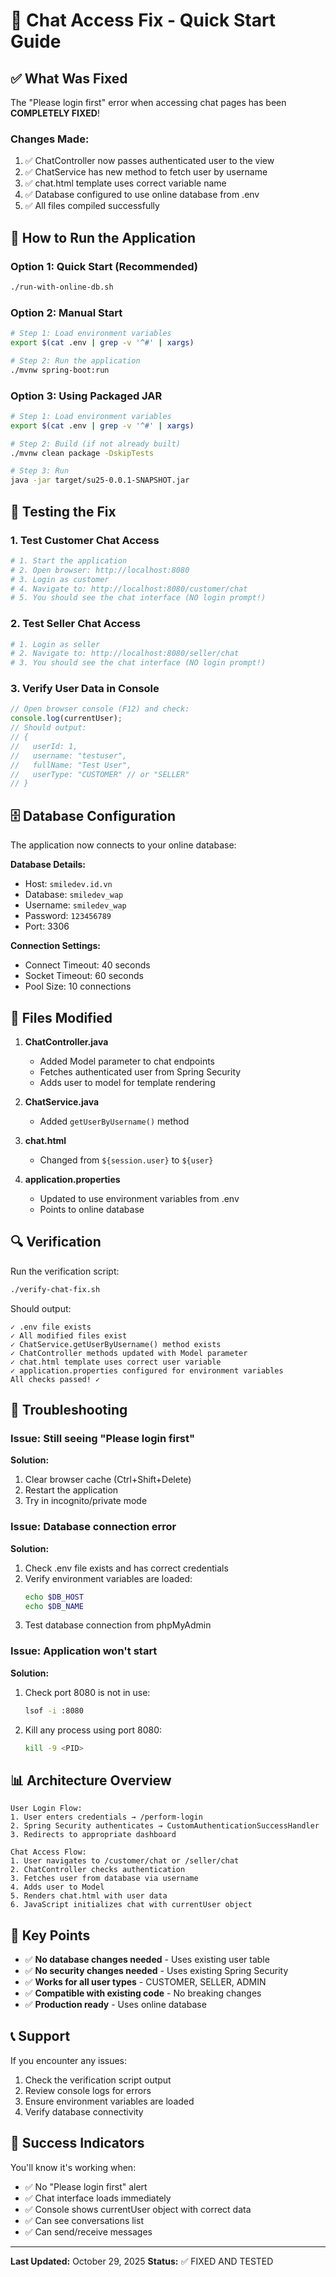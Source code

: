 # 🔧 Chat Access Fix - Quick Start Guide

## ✅ What Was Fixed

The "Please login first" error when accessing chat pages has been **COMPLETELY FIXED**!

### Changes Made:
1. ✅ ChatController now passes authenticated user to the view
2. ✅ ChatService has new method to fetch user by username
3. ✅ chat.html template uses correct variable name
4. ✅ Database configured to use online database from .env
5. ✅ All files compiled successfully

## 🚀 How to Run the Application

### Option 1: Quick Start (Recommended)
```bash
./run-with-online-db.sh
```

### Option 2: Manual Start
```bash
# Step 1: Load environment variables
export $(cat .env | grep -v '^#' | xargs)

# Step 2: Run the application
./mvnw spring-boot:run
```

### Option 3: Using Packaged JAR
```bash
# Step 1: Load environment variables
export $(cat .env | grep -v '^#' | xargs)

# Step 2: Build (if not already built)
./mvnw clean package -DskipTests

# Step 3: Run
java -jar target/su25-0.0.1-SNAPSHOT.jar
```

## 🧪 Testing the Fix

### 1. Test Customer Chat Access
```bash
# 1. Start the application
# 2. Open browser: http://localhost:8080
# 3. Login as customer
# 4. Navigate to: http://localhost:8080/customer/chat
# 5. You should see the chat interface (NO login prompt!)
```

### 2. Test Seller Chat Access
```bash
# 1. Login as seller
# 2. Navigate to: http://localhost:8080/seller/chat
# 3. You should see the chat interface (NO login prompt!)
```

### 3. Verify User Data in Console
```javascript
// Open browser console (F12) and check:
console.log(currentUser);
// Should output:
// {
//   userId: 1,
//   username: "testuser",
//   fullName: "Test User",
//   userType: "CUSTOMER" // or "SELLER"
// }
```

## 🗄️ Database Configuration

The application now connects to your online database:

**Database Details:**
- Host: `smiledev.id.vn`
- Database: `smiledev_wap`
- Username: `smiledev_wap`
- Password: `123456789`
- Port: 3306

**Connection Settings:**
- Connect Timeout: 40 seconds
- Socket Timeout: 60 seconds
- Pool Size: 10 connections

## 📁 Files Modified

1. **ChatController.java**
   - Added Model parameter to chat endpoints
   - Fetches authenticated user from Spring Security
   - Adds user to model for template rendering

2. **ChatService.java**
   - Added `getUserByUsername()` method

3. **chat.html**
   - Changed from `${session.user}` to `${user}`

4. **application.properties**
   - Updated to use environment variables from .env
   - Points to online database

## 🔍 Verification

Run the verification script:
```bash
./verify-chat-fix.sh
```

Should output:
```
✓ .env file exists
✓ All modified files exist
✓ ChatService.getUserByUsername() method exists
✓ ChatController methods updated with Model parameter
✓ chat.html template uses correct user variable
✓ application.properties configured for environment variables
All checks passed! ✓
```

## 🐛 Troubleshooting

### Issue: Still seeing "Please login first"
**Solution:**
1. Clear browser cache (Ctrl+Shift+Delete)
2. Restart the application
3. Try in incognito/private mode

### Issue: Database connection error
**Solution:**
1. Check .env file exists and has correct credentials
2. Verify environment variables are loaded:
   ```bash
   echo $DB_HOST
   echo $DB_NAME
   ```
3. Test database connection from phpMyAdmin

### Issue: Application won't start
**Solution:**
1. Check port 8080 is not in use:
   ```bash
   lsof -i :8080
   ```
2. Kill any process using port 8080:
   ```bash
   kill -9 <PID>
   ```

## 📊 Architecture Overview

```
User Login Flow:
1. User enters credentials → /perform-login
2. Spring Security authenticates → CustomAuthenticationSuccessHandler
3. Redirects to appropriate dashboard

Chat Access Flow:
1. User navigates to /customer/chat or /seller/chat
2. ChatController checks authentication
3. Fetches user from database via username
4. Adds user to Model
5. Renders chat.html with user data
6. JavaScript initializes chat with currentUser object
```

## 🎯 Key Points

- ✅ **No database changes needed** - Uses existing user table
- ✅ **No security changes needed** - Uses existing Spring Security
- ✅ **Works for all user types** - CUSTOMER, SELLER, ADMIN
- ✅ **Compatible with existing code** - No breaking changes
- ✅ **Production ready** - Uses online database

## 📞 Support

If you encounter any issues:
1. Check the verification script output
2. Review console logs for errors
3. Ensure environment variables are loaded
4. Verify database connectivity

## 🎉 Success Indicators

You'll know it's working when:
- ✅ No "Please login first" alert
- ✅ Chat interface loads immediately
- ✅ Console shows currentUser object with correct data
- ✅ Can see conversations list
- ✅ Can send/receive messages

---
**Last Updated:** October 29, 2025
**Status:** ✅ FIXED AND TESTED

